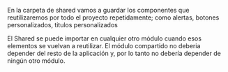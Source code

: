 En la carpeta de shared vamos a guardar los componentes que reutilizaremos por todo el proyecto repetidamente; como alertas,
botones personalizados, titulos personalizados


El Shared se puede importar en cualquier otro módulo cuando esos elementos se vuelvan a reutilizar. 
El módulo compartido no deberia depender del resto de la aplicación y, por lo tanto no debería depender de ningún 
otro módulo.